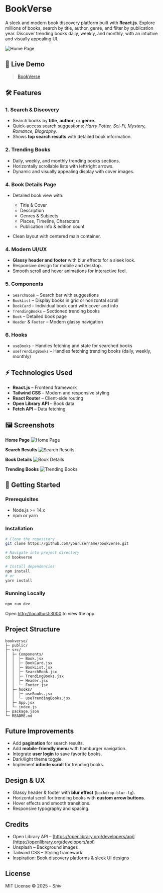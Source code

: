 # BookVerse

A sleek and modern book discovery platform built with **React.js**. Explore millions of books, search by title, author, genre, and filter by publication year. Discover trending books daily, weekly, and monthly, with an intuitive and visually appealing UI.


![Home Page](./src/images/home.png)


## 🔗 Live Demo

> [BookVerse](https://bookversedot.netlify.app/)


## 🛠 Features

### 1. **Search & Discovery**

* Search books by **title**, **author**, or **genre**.
* Quick-access search suggestions: *Harry Potter, Sci-Fi, Mystery, Romance, Biography*.
* Shows **top search results** with detailed book information.

### 2. **Trending Books**

* Daily, weekly, and monthly trending books sections.
* Horizontally scrollable lists with left/right arrows.
* Dynamic and visually appealing display with cover images.

### 4. **Book Details Page**

* Detailed book view with:

  * Title & Cover
  * Description
  * Genres & Subjects
  * Places, Timeline, Characters
  * Publication info & edition count
* Clean layout with centered main container.

### 4. **Modern UI/UX**

* **Glassy header and footer** with blur effects for a sleek look.
* Responsive design for mobile and desktop.
* Smooth scroll and hover animations for interactive feel.

### 5. **Components**

* `SearchBook` – Search bar with suggestions
* `BookList` – Display books in grid or horizontal scroll
* `BookCard` – Individual book card with cover and info
* `TrendingBooks` – Sectioned trending books
* `Book` – Detailed book page
* `Header` & `Footer` – Modern glassy navigation

### 6. **Hooks**

* `useBooks` – Handles fetching and state for searched books
* `useTrendingBooks` – Handles fetching trending books (daily, weekly, monthly)


## ⚡ Technologies Used

* **React.js** – Frontend framework
* **Tailwind CSS** – Modern and responsive styling
* **React Router** – Client-side routing
* **Open Library API** – Book data
* **Fetch API** – Data fetching


## 🖼 Screenshots

**Home Page**
![Home Page](./src/images/home.png)

**Search Results**
![Search Results](./src/images/searchRes.png)

**Book Details**
![Book Details](./src/images/bookDetails.png)

**Trending Books**
![Trending Books](./src/images/trending.png)



## 🚀 Getting Started

### Prerequisites

* Node.js >= 14.x
* npm or yarn

### Installation

```bash
# Clone the repository
git clone https://github.com/yourusername/bookverse.git

# Navigate into project directory
cd bookverse

# Install dependencies
npm install
# or
yarn install
```

### Running Locally

```bash
npm run dev
```

Open [http://localhost:3000](http://localhost:3000) to view the app.


## Project Structure

```
bookverse/
├─ public/
├─ src/
│  ├─ Components/
│  │  ├─ Book.jsx
│  │  ├─ BookCard.jsx
│  │  ├─ BookList.jsx
│  │  ├─ SearchBook.jsx
│  │  ├─ TrendingBooks.jsx
│  │  ├─ Header.jsx
│  │  └─ Footer.jsx
│  ├─ hooks/
│  │  ├─ useBooks.jsx
│  │  └─ useTrendingBooks.jsx
│  ├─ App.jsx
│  └─ index.js
├─ package.json
└─ README.md
```


## Future Improvements

* Add **pagination** for search results.
* Add **mobile-friendly menu** with hamburger navigation.
* Integrate **user login** to save favorite books.
* Dark/light theme toggle.
* Implement **infinite scroll** for trending books.


## Design & UX

* Glassy header & footer with **blur effect** (`backdrop-blur-lg`).
* Horizontal scroll for trending books with **custom arrow buttons**.
* Hover effects and smooth transitions.
* Responsive typography and spacing.


## Credits

* Open Library API – [https://openlibrary.org/developers/api](https://openlibrary.org/developers/api)
* Unsplash – Background images
* Tailwind CSS – Styling framework
* Inspiration: Book discovery platforms & sleek UI designs


## License

MIT License © 2025 – *Shiv*
